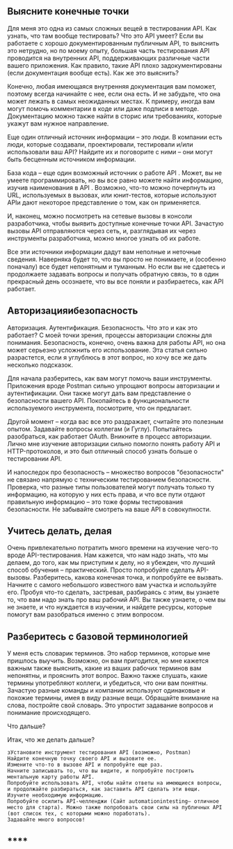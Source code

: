 ## Выясните конечные точки ##

Для меня это одна из самых сложных вещей в тестировании API. Как узнать, что там вообще тестировать? Что это API умеет? Если вы работаете с хорошо документированным публичным API, то выяснить это нетрудно, но по моему опыту, большая часть тестирования API проводится на внутренних API, поддерживающих различные части вашего приложения. Как правило, такие API плохо задокументированы (если документация вообще есть). Как же это выяснить?

Конечно, любая имеющаяся внутренняя документация вам поможет, поэтому всегда начинайте с нее, если она есть. И не забудьте, что она может лежать в самых неожиданных местах. К примеру, иногда вам могут помочь комментарии в коде или даже подписи в методе. Документацию можно также найти в сторис или требованиях, которые укажут вам нужное направление.

Еще один отличный источник информации – это люди. В компании есть люди, которые создавали, проектировали, тестировали и/или использовали ваш API? Найдите их и поговорите с ними – они могут быть бесценным источником информации.

База кода – еще один возможный источник о работе API . Может, вы не умеете программировать, но вы все равно можете найти информацию, изучив наименования в API . Возможно, что-то можно почерпнуть из URL, используемых в вызовах, или юнит-тестов, которые используют APIи дают некоторое представление о том, как он применяется.

И, наконец, можно посмотреть на сетевые вызовы в консоли разработчика, чтобы выявить доступные конечные точки API. Зачастую вызовы API отправляются через сеть, и, разглядывая их через инструменты разработчика, можно многое узнать об их работе.

Все эти источники информации дадут вам неполные и неточные сведения. Наверняка будет то, что вы просто не понимаете, и (особенно поначалу) все будет непонятным и туманным. Но если вы не сдаетесь и продолжаете задавать вопросы и получать обратную связь, то в один прекрасный день осознаете, что вы все поняли и разбираетесь, как API работает.

## Авторизацияибезопасность ##

Авторизация. Аутентификация. Безопасность. Что это и как это работает? С моей точки зрения, процессы авторизации сложны для понимания. Безопасность, конечно, очень важна для работы API, но она может серьезно усложнить его использование. Эта статья сильно разрастется, если я углублюсь в этот вопрос, но хочу все же дать несколько подсказок.

Для начала разберитесь, как вам могут помочь ваши инструменты. Приложения вроде Postman сильно упрощают вопросы авторизации и аутентификации. Они также могут дать вам представление о безопасности вашего API. Покопайтесь в функциональности используемого инструмента, посмотрите, что он предлагает.

Другой момент – когда вас все это раздражает, считайте это полезным опытом. Задавайте вопросы коллегам (и Гуглу). Попытайтесь разобраться, как работает OAuth. Вникните в процесс авторизации. Лично мне изучение авторизации сильно помогло понять работу API и HTTP-протоколов, и это был отличный способ узнать больше о тестировании API.

И напоследок про безопасность – множество вопросов "безопасности" не связано напрямую с техническим тестированием безопасности. Проверка, что разные типы пользователей могут получать только ту информацию, на которую у них есть права, и что все пути отдают правильную информацию – это тоже формы тестирования безопасности. Не забывайте смотреть на ваше API в совокупности.

## Учитесь делать, делая ##

Очень привлекательно потратить много времени на изучение чего-то вроде API-тестирования. Нам кажется, что нам надо знать, что мы делаем, до того, как мы приступим к делу, но я убежден, что лучший способ обучения – практический. Просто попробуйте сделать API-вызовы. Разберитесь, какова конечная точка, и попробуйте ее вызвать. Начните с самого небольшого известного вам участка и используйте его. Пробуя что-то сделать, застревая, разбираясь с этим, вы узнаете то, что вам надо знать про ваш рабочий API. Вы также узнаете, о чем вы не знаете, и что нуждается в изучении, и найдете ресурсы, которые помогут вам разобраться именно с этим вопросом.

## Разберитесь с базовой терминологией ##

У меня есть словарик терминов. Это набор терминов, которые мне пришлось выучить. Возможно, он вам пригодится, но мне кажется важным также выяснить, какие из ваших рабочих терминов вам непонятны, и прояснить этот вопрос. Важно также слушать, какие термины употребляют коллеги, и убедиться, что они вам понятны. Зачастую разные команды и компании используют одинаковые и похожие термины, имея в виду разные вещи. Обращайте внимание на слова, постройте свой словарь. Это упростит задавание вопросов и понимание происходящего.

Что дальше?

Итак, что же делать дальше?

    зУстановите инструмент тестирования API (возможно, Postman)
    Найдите конечную точку своего API и вызовите ее.
    Измените что-то в вызове API и попробуйте еще раз.
    Начните записывать то, что вы видите, и попробуйте построить ментальную карту работы API.
    Попробуйте использовать API, чтобы найти ответы на имеющиеся вопросы, и продолжайте разбираться, как заставить API сделать эти вещи.
    Изучите необходимую информацию.
    Попробуйте осилить API-челленджи (Сайт automationintesting– отличное место для старта). Можно также попробовать свои силы на публичных API (вот список тех, с которыми можно поработать).
    Задавайте много вопросов!
## **** ##